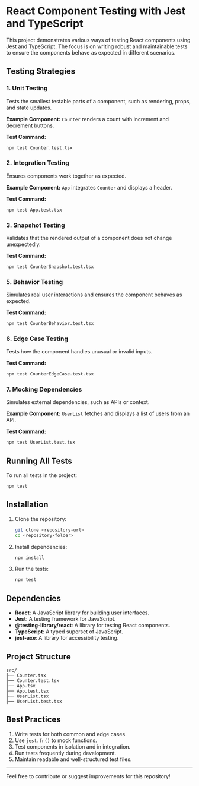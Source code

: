 # React Component Testing with Jest and TypeScript

This project demonstrates various ways of testing React components using Jest and TypeScript. The focus is on writing robust and maintainable tests to ensure the components behave as expected in different scenarios.

## Testing Strategies

### 1. Unit Testing
Tests the smallest testable parts of a component, such as rendering, props, and state updates.

**Example Component:**
`Counter` renders a count with increment and decrement buttons.

**Test Command:**
```bash
npm test Counter.test.tsx
```

### 2. Integration Testing
Ensures components work together as expected.

**Example Component:**
`App` integrates `Counter` and displays a header.

**Test Command:**
```bash
npm test App.test.tsx
```

### 3. Snapshot Testing
Validates that the rendered output of a component does not change unexpectedly.

**Test Command:**
```bash
npm test CounterSnapshot.test.tsx
```


### 5. Behavior Testing
Simulates real user interactions and ensures the component behaves as expected.

**Test Command:**
```bash
npm test CounterBehavior.test.tsx
```

### 6. Edge Case Testing
Tests how the component handles unusual or invalid inputs.

**Test Command:**
```bash
npm test CounterEdgeCase.test.tsx
```

### 7. Mocking Dependencies
Simulates external dependencies, such as APIs or context.

**Example Component:**
`UserList` fetches and displays a list of users from an API.

**Test Command:**
```bash
npm test UserList.test.tsx
```

## Running All Tests
To run all tests in the project:
```bash
npm test
```

## Installation

1. Clone the repository:
   ```bash
   git clone <repository-url>
   cd <repository-folder>
   ```

2. Install dependencies:
   ```bash
   npm install
   ```

3. Run the tests:
   ```bash
   npm test
   ```

## Dependencies
- **React**: A JavaScript library for building user interfaces.
- **Jest**: A testing framework for JavaScript.
- **@testing-library/react**: A library for testing React components.
- **TypeScript**: A typed superset of JavaScript.
- **jest-axe**: A library for accessibility testing.

## Project Structure
```
src/
├── Counter.tsx
├── Counter.test.tsx
├── App.tsx
├── App.test.tsx
├── UserList.tsx
├── UserList.test.tsx
```

## Best Practices
1. Write tests for both common and edge cases.
2. Use `jest.fn()` to mock functions.
3. Test components in isolation and in integration.
4. Run tests frequently during development.
5. Maintain readable and well-structured test files.

---

Feel free to contribute or suggest improvements for this repository!
